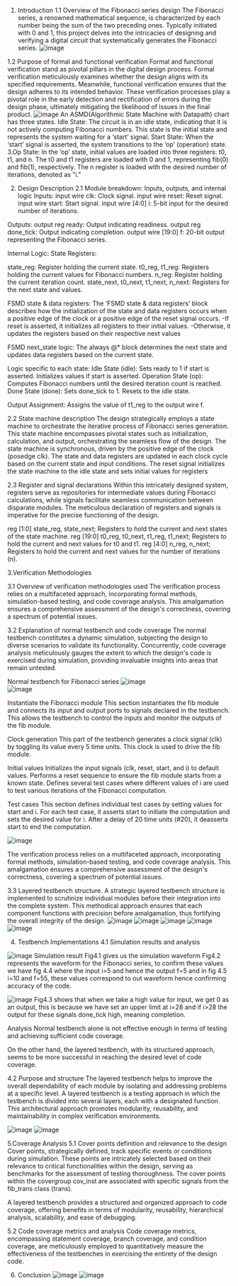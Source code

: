 1. Introduction
1.1 Overview of the Fibonacci
series design
The Fibonacci series, a renowned mathematical
sequence, is characterized by each number being
the sum of the two preceding ones. Typically
initiated with 0 and 1, this project delves into the
intricacies of designing and verifying a digital
circuit that systematically generates the Fibonacci
series.
![image](https://github.com/Zozozaza/FFVDD--project/assets/136055978/c032a4ba-6b7b-4982-8707-88137178c69c)

1.2 Purpose of formal and
functional verification
Formal and functional verification stand as pivotal
pillars in the digital design process. Formal
verification meticulously examines whether the
design aligns with its specified requirements.
Meanwhile, functional verification ensures that the
design adheres to its intended behavior. These
verification processes play a pivotal role in the
early detection and rectification of errors during
the design phase, ultimately mitigating the
likelihood of issues in the final product.
![image](https://github.com/Zozozaza/FFVDD--project/assets/136055978/ac9c224d-b380-48bc-9acb-2960697290be)
An ASMD(Algorithmic State Machine with Datapath)
chart has three states.
Idle State:
The circuit is in an idle state, indicating that it is not actively computing Fibonacci numbers.
This state is the initial state and represents the system waiting for a ‘start’ signal.
Start State:
When the ‘start’ signal is asserted, the system transitions to the ‘op’ (operation) state. 
3.Op State:
In the ‘op’ state, initial values are loaded into three registers: t0, t1, and n.
The t0 and t1 registers are loaded with 0 and 1, representing fib(0) and fib(1), respectively.
The n register is loaded with the desired number of iterations, denoted as "i."

2. Design Description
2.1 Module breakdown: Inputs, outputs, and internal logic
   Inputs:
input wire clk: Clock signal.
input wire reset: Reset signal.
input wire start: Start signal.
input wire [4:0] i: 5-bit input for the desired number of iterations.

Outputs:
output reg ready: Output indicating readiness.
output reg done_tick: Output indicating completion.
output wire [19:0] f: 20-bit output representing the Fibonacci series.

Internal Logic:
State Registers:

state_reg: Register holding the current state.
t0_reg, t1_reg: Registers holding the current values for Fibonacci numbers.
n_reg: Register holding the current iteration count.
state_next, t0_next, t1_next, n_next: Registers for the next state and values.

FSMD state & data registers:
The ‘FSMD state & data registers’ block describes how the initialization of the state and data registers occurs when a positive edge of the clock or a positive edge of the reset signal occurs.
-If reset is asserted, it initializes all registers to their initial values.
-Otherwise, it updates the registers based on their respective next values



FSMD next_state logic:
The always @* block determines the next state and updates data registers based on the current state.


Logic specific to each state:
Idle State (idle):
Sets ready to 1 if start is asserted.
Initializes values if start is asserted.
Operation State (op):
Computes Fibonacci numbers until the desired iteration count is reached.
Done State (done):
Sets done_tick to 1.
Resets to the idle state.

Output Assignment:
Assigns the value of t1_reg to the output wire f.

2.2 State machine description
The design strategically employs a state machine to orchestrate the iterative process of Fibonacci series generation. This state machine encompasses pivotal states such as initialization, calculation, and output, orchestrating the seamless flow of the design.
The state machine is synchronous, driven by the positive edge of the clock (posedge clk).
The state and data registers are updated in each clock cycle based on the current state and input conditions.
The reset signal initializes the state machine to the idle state and sets initial values for registers

2.3 Register and signal declarations
Within this intricately designed system, registers serve as repositories for intermediate values during Fibonacci calculations, while signals facilitate seamless communication between disparate modules. The meticulous declaration of registers and signals is imperative for the precise functioning of the design.

reg [1:0] state_reg, state_next;
Registers to hold the current and next states of the state machine.
reg [19:0] t0_reg, t0_next, t1_reg, t1_next;
Registers to hold the current and next values for t0 and t1.
reg [4:0] n_reg, n_next;
Registers to hold the current and next values for the number of iterations (n).

3.Verification Methodologies

3.1 Overview of verification methodologies used
The verification process relies on a multifaceted approach, incorporating formal methods, simulation-based testing, and code coverage analysis. This amalgamation ensures a comprehensive assessment of the design's correctness, covering a spectrum of potential issues.

3.2 Explanation of normal testbench and code coverage
The normal testbench constitutes a dynamic simulation, subjecting the design to diverse scenarios to validate its functionality. Concurrently, code coverage analysis meticulously gauges the extent to which the design's code is exercised during simulation, providing invaluable insights into areas that remain untested.

Normal testbench for Fibonacci series
![image](https://github.com/Zozozaza/FFVDD--project/assets/136055978/43ad9e7e-adb9-40c2-8a12-df3061e4d603)
\
![image](https://github.com/Zozozaza/FFVDD--project/assets/136055978/5c8d7077-7a1c-476a-b1ed-fcac933f3273)

Instantiate the Fibonacci module
This section instantiates the fib module and connects its input and output ports to signals declared in the testbench. This allows the testbench to control the inputs and monitor the outputs of the fib module.

Clock generation
This part of the testbench generates a clock signal (clk) by toggling its value every 5 time units. This clock is used to drive the fib module.

Initial values
Initializes the input signals (clk, reset, start, and i) to default values.
Performs a reset sequence to ensure the fib module starts from a known state.
Defines several test cases where different values of i are used to test various iterations of the Fibonacci computation.

Test cases
This section defines individual test cases by setting values for start and i.
For each test case, it asserts start to initiate the computation and sets the desired value for i.
After a delay of 20 time units (#20), it deasserts start to end the computation.

![image](https://github.com/Zozozaza/FFVDD--project/assets/136055978/78d89217-3dcd-4a52-a52b-9d963a1a582b)

The verification process relies on a multifaceted approach, incorporating formal methods, simulation-based testing, and code coverage analysis. This amalgamation ensures a comprehensive assessment of the design's correctness, covering a spectrum of potential issues.

3.3 Layered testbench structure.
A strategic layered testbench structure is implemented to scrutinize individual modules before their integration into the complete system. This methodical approach ensures that each component functions with precision before amalgamation, thus fortifying the overall integrity of the design.
![image](https://github.com/Zozozaza/FFVDD--project/assets/136055978/7259c48f-7061-43ae-b808-e22891e3f045)
![image](https://github.com/Zozozaza/FFVDD--project/assets/136055978/82dc6a2f-d8cd-4792-a713-fffa9667afae)
![image](https://github.com/Zozozaza/FFVDD--project/assets/136055978/38b327c1-8186-435e-9df6-f762a7ab8cc8)
![image](https://github.com/Zozozaza/FFVDD--project/assets/136055978/6f936b36-2474-46e5-a1cf-8a50b913f12e)
![image](https://github.com/Zozozaza/FFVDD--project/assets/136055978/72d6cccd-079c-488c-894e-b872729b2ad5)

4. Testbench Implementations
   4.1 Simulation results and analysis

![image](https://github.com/Zozozaza/FFVDD--project/assets/136055978/82c3e0c3-50f5-451f-b6df-4bec4aa5365a)
   Simulation result
   Fig4.1 gives us the simulation waveform
   Fig4.2 represents the waveform for the Fibonacci series, to confirm these values we have fig 4.4 where the input i=5 and hence the output f=5 and in fig 4.5 i=10 and f=55, these values correspond to out waveform hence confirming accuracy of the code.

![image](https://github.com/Zozozaza/FFVDD--project/assets/136055978/5161f3c2-10c6-4ab9-9bbc-eec2d08692f8)
Fig4.3 shows that when we take a high value for input, we get 0 as an output, this is because we have set an upper limit at i=28 and if i>28 the output for these signals done_tick high, meaning completion.

Analysis
Normal testbench alone is not effective enough in terms of testing and achieving sufficient code coverage.

On the other hand, the layered testbench, with its structured approach, seems to be more successful in reaching the desired level of code coverage.

4.2 Purpose and structure
The layered testbench helps to improve the overall dependability of each module by isolating and addressing problems at a specific level.
A layered testbench is a testing approach in which the testbench is divided into several layers, each with a designated function. This architectural approach promotes modularity, reusability, and maintainability in complex verification environments.

![image](https://github.com/Zozozaza/FFVDD--project/assets/136055978/d5d6f7b3-a60f-4b9a-b0fc-e23e8deeea6f)
![image](https://github.com/Zozozaza/FFVDD--project/assets/136055978/d2832902-e6a7-4367-ba1b-1914ef2f7bad)

5.Coverage Analysis
5.1 Cover points definition and relevance to the design
Cover points, strategically defined, track specific events or conditions during simulation. These points are intricately selected based on their relevance to critical functionalities within the design, serving as benchmarks for the assessment of testing thoroughness. The cover points within the covergroup cov_inst are associated with specific signals from the fib_trans class (trans). 

A layered testbench provides a structured and organized approach to code coverage, offering benefits in terms of modularity, reusability, hierarchical analysis, scalability, and ease of debugging.

5.2 Code coverage metrics and analysis
Code coverage metrics, encompassing statement coverage, branch coverage, and condition coverage, are meticulously employed to quantitatively measure the effectiveness of the testbenches in exercising the entirety of the design code.

6. Conclusion
![image](https://github.com/Zozozaza/FFVDD--project/assets/136055978/681fadea-1da0-4fe5-91b8-54cedd41cd67)
![image](https://github.com/Zozozaza/FFVDD--project/assets/136055978/13f06dc1-a455-467d-9fcf-f6678db92ca4)


